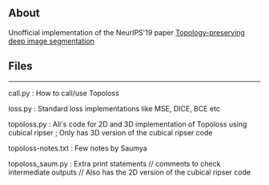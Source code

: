 ## About
Unofficial implementation of the NeurIPS'19 paper [Topology-preserving deep image segmentation](https://proceedings.neurips.cc/paper/2019/file/2d95666e2649fcfc6e3af75e09f5adb9-Paper.pdf)

## Files
------

call.py : How to call/use Topoloss

loss.py : Standard loss implementations like MSE, DICE, BCE etc

topoloss.py : Ali's code for 2D and 3D implementation of Topoloss using cubical ripser ; Only has 3D version of the cubical ripser code

topoloss-notes.txt : Few notes by Saumya

topoloss_saum.py : Extra print statements // comments to check intermediate outputs // Also has the 2D version of the cubical ripser code
